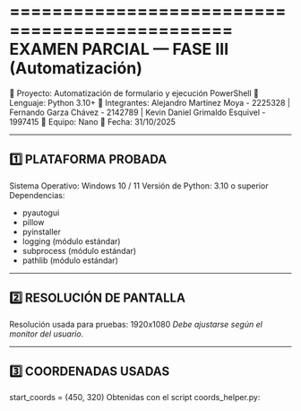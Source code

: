 ===============================================
 EXAMEN PARCIAL — FASE III (Automatización)
===============================================

🔹 Proyecto: Automatización de formulario y ejecución PowerShell
🔹 Lenguaje: Python 3.10+
🔹 Integrantes: Alejandro Martinez Moya - 2225328 | Fernando Garza Chávez - 2142789 | Kevin Daniel Grimaldo Esquivel - 1997415
🔹 Equipo: Nano
🔹 Fecha: 31/10/2025

-----------------------------------------------
1️⃣ PLATAFORMA PROBADA
-----------------------------------------------
Sistema Operativo: Windows 10 / 11
Versión de Python: 3.10 o superior
Dependencias:
- pyautogui
- pillow
- pyinstaller
- logging (módulo estándar)
- subprocess (módulo estándar)
- pathlib (módulo estándar)

-----------------------------------------------
2️⃣ RESOLUCIÓN DE PANTALLA
-----------------------------------------------
Resolución usada para pruebas: 1920x1080
*Debe ajustarse según el monitor del usuario.*

-----------------------------------------------
3️⃣ COORDENADAS USADAS
-----------------------------------------------
start_coords = (450, 320)
Obtenidas con el script coords_helper.py:
